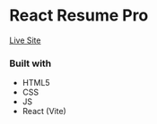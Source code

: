 # React Resume Pro 


[Live Site](https://rapidresumepro.netlify.app)

### Built with

- HTML5
- CSS
- JS
- React (Vite)
